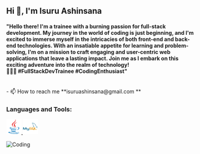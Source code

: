 <h2 align="left">Hi 👋, I'm Isuru Ashinsana</h2>
<h4 align="left">"Hello there! I'm a trainee with a burning passion for full-stack development. My journey in the world of coding is just beginning, and I'm excited to immerse myself in the intricacies of both front-end and back-end technologies. With an insatiable appetite for learning and problem-solving, I'm on a mission to craft engaging and user-centric web applications that leave a lasting impact. Join me as I embark on this exciting adventure into the realm of technology!<br> 🌟👩‍💻 #FullStackDevTrainee #CodingEnthusiast" </h4>
<br>
- 📫 How to reach me **isuruashinsana@gmail.com **
<p align="left">
</p>
<h3 align="left">Languages and Tools:</h3>
<p align="left"> <a href="https://www.java.com" target="_blank" rel="noreferrer"> <img src="https://raw.githubusercontent.com/devicons/devicon/master/icons/java/java-original.svg" alt="java" width="40" height="40"/> </a> <a href="https://www.mysql.com/" target="_blank" rel="noreferrer"> <img src="https://raw.githubusercontent.com/devicons/devicon/master/icons/mysql/mysql-original-wordmark.svg" alt="mysql" width="40" height="40"/> </a> </p>
<img align="center" alt="Coding" width="400" src="https://i.pinimg.com/originals/c6/75/6c/c6756ccfb156a1a27d1755c617095579.gif">

